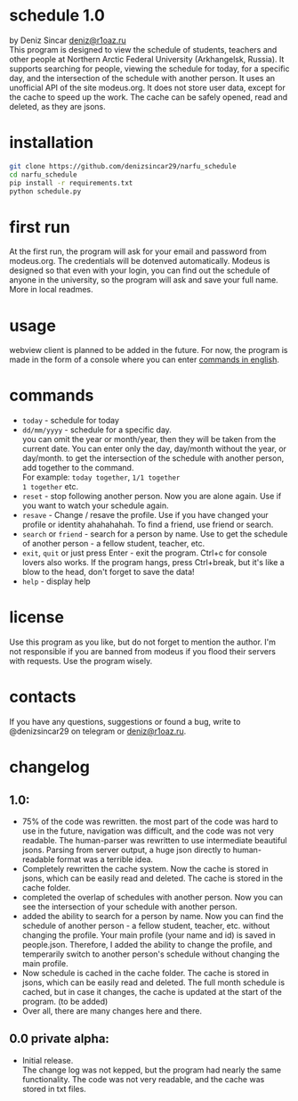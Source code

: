 # schedule 1.0
by Deniz Sincar <deniz@r1oaz.ru>  
This program is designed to view the schedule of students, teachers and other people at Northern Arctic Federal University (Arkhangelsk, Russia).
It supports searching for people, viewing the schedule for today, for a specific day, and the intersection of the schedule with another person.
It uses an unofficial API of the site modeus.org. It does not store user data, except for the cache to speed up the work. The cache can be safely opened, read and deleted, as they are jsons.
# installation
```bash
git clone https://github.com/denizsincar29/narfu_schedule
cd narfu_schedule
pip install -r requirements.txt
python schedule.py
```

# first run
At the first run, the program will ask for your email and password from modeus.org. The credentials will be dotenved automatically.
Modeus is designed so that even with your login, you can find out the schedule of anyone in the university, so the program will ask and save your full name. More in local readmes.
# usage
webview client is planned to be added in the future. For now, the program is made in the form of a console where you can enter [commands in english](#commands).
# commands
- `today` - schedule for today
- `dd/mm/yyyy` - schedule for a specific day.  
you can omit the year or month/year, then they will be taken from the current date. You can enter only the day, day/month without the year, or day/month.
to get the intersection of the schedule with another person, add together to the command.  
For example:
`today together`,
`1/1 together`  
`1 together`
etc.
- `reset` - stop following another person. Now you are alone again. Use if you want to watch your schedule again.
- `resave` - Change / resave the profile. Use if you have changed your profile or identity ahahahahah. To find a friend, use friend or search.
- `search` or `friend` - search for a person by name. Use to get the schedule of another person - a fellow student, teacher, etc.
- `exit`, `quit` or just press Enter - exit the program. Ctrl+c for console lovers also works. If the program hangs, press Ctrl+break, but it's like a blow to the head, don't forget to save the data!
- `help` - display help
# license
Use this program as you like, but do not forget to mention the author. I'm not responsible if you are banned from modeus if you flood their servers with requests. Use the program wisely.
# contacts
If you have any questions, suggestions or found a bug, write to @denizsincar29 on telegram or deniz@r1oaz.ru.
# changelog
## 1.0:
- 75% of the code was rewritten. the most part of the code was hard to use in the future, navigation was difficult, and the code was not very readable.
The human-parser was rewritten to use intermediate beautiful jsons. Parsing from server output, a huge json directly to human-readable format was a terrible idea.
- Completely rewritten the cache system. Now the cache is stored in jsons, which can be easily read and deleted. The cache is stored in the cache folder.
- completed the overlap of schedules with another person. Now you can see the intersection of your schedule with another person.
- added the ability to search for a person by name. Now you can find the schedule of another person - a fellow student, teacher, etc. without changing the profile. Your main profile (your name and id) is saved in people.json.
Therefore, I added the ability to change the profile, and temperarily switch to another person's schedule without changing the main profile.
- Now schedule is cached in the cache folder. The cache is stored in jsons, which can be easily read and deleted. The full month schedule is cached, but in case it changes, the cache is updated at the start of the program. (to be added)
- Over all,  there are many changes here and there.
## 0.0 private alpha:
- Initial release.  
The change log was not kepped, but the program had nearly the same functionality. The code was not very readable, and the cache was stored in txt files.

